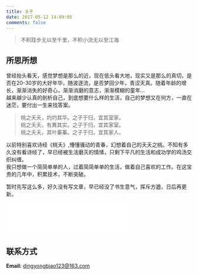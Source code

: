 ```yaml
---
title: 关于
date: 2017-05-12 14:09:05
comments: false
---
```



> 不积跬步无以至千里，不积小流无以至江海 

## 所思所想  

曾经抬头看天，感觉梦想是那么的近，现在低头看大地，现实又是那么的真切，是否在20-30岁的大好年华，随波逐流，是否梦回少年，青涩天真。随着年龄的增长，渐渐消失的好奇心，渐渐消磨的意志，渐渐模糊的童年...   
越来越少认真的剖析自己，到底想要什么样的生活，自己的梦想又在何方，一直在迷茫，要付出一生来找答案。   

> 桃之夭夭，灼灼其华。之子于归，宜其室家。   
> 桃之夭夭，有蕡其实。之子于归，宜其家室。   
> 桃之夭夭，其叶蓁蓁。之子于归，宜其家人。

以前特别喜欢诗经《桃夭》,懵懂骚动的青春，幻想着自己的夭夭之桃。不知有多久没有看诗经了，早已经被生活磨灭的情愫，只剩下平凡的生活和成功学的鸡汤交织纠缠。   
我只想做一个简简单单的人，过着简简单单的生活，做着自己喜欢的工作。在这宝贵的几年中，积累技术，不断突破。

暂时先写这么多，好久没有写文章，早已经没了书生意气，挥斥方遒，日后再更新。

<div id="music163">
<iframe frameborder="no" border="0" marginwidth="0" marginheight="0" width=330 height=86 src="//music.163.com/outchain/player?type=2&id=38592976&auto=1&height=66"></iframe>
<div>

## 联系方式
**Email:** dingyongbiao123@163.com

